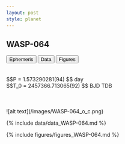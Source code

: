 ```yaml
---
layout: post
style: planet
---
```

<script src="../js/planets.js"></script>

## WASP-064

<!-- Tab links -->
<div class="tab">
<button class="tablinks" onclick="openCity(event, 'Ephemeris')">Ephemeris</button>
<button class="tablinks" onclick="openCity(event, 'Data')">Data</button>
<button class="tablinks" onclick="openCity(event, 'Figures')">Figures</button>
</div>

<!-- Tab content -->
<div id="Ephemeris" class="tabcontent" markdown="1">
<br/><br/>
$$P = 1.573290281(94) $$ day <br/>
$$T_0 = 2457366.713065(92) $$ BJD TDB
<br/><br/>
<br/><br/>
![alt text](/images/WASP-064_o_c.png)
</div>


<div id="Data" class="tabcontent" markdown="1">

{% include data/data_WASP-064.md %}

</div>

<div id="Figures" class="tabcontent" markdown="1">
{% include figures/figures_WASP-064.md %}
</div>


<script src="../js/tabs.js"></script>


